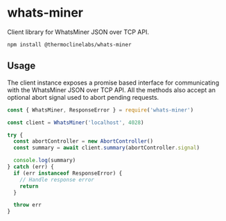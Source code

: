 # whats-miner

Client library for WhatsMiner JSON over TCP API.

    npm install @thermoclinelabs/whats-miner

## Usage

The client instance exposes a promise based interface for communicating with the WhatsMiner JSON over TCP API. All the methods also accept an optional abort signal used to abort pending requests.

```js
const { WhatsMiner, ResponseError } = require('whats-miner')

const client = WhatsMiner('localhost', 4028)

try {
  const abortController = new AbortController()
  const summary = await client.summary(abortController.signal)

  console.log(summary)
} catch (err) {
  if (err instanceof ResponseError) {
    // Handle response error
    return
  }

  throw err
}
```
